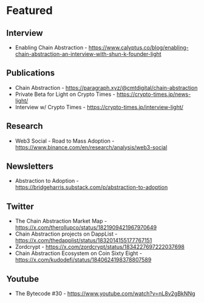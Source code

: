 # Featured

## Interview

- Enabling Chain Abstraction - https://www.calyptus.co/blog/enabling-chain-abstraction-an-interview-with-shun-k-founder-light

## Publications

- Chain Abstraction - https://paragraph.xyz/@cmtdigital/chain-abstraction
- Private Beta for Light on Crypto Times - https://crypto-times.jp/news-light/
- Interview w/ Crypto Times - https://crypto-times.jp/interview-light/

## Research

- Web3 Social - Road to Mass Adoption - https://www.binance.com/en/research/analysis/web3-social

## Newsletters

- Abstraction to Adoption - https://bridgeharris.substack.com/p/abstraction-to-adoption

## Twitter

- The Chain Abstraction Market Map - https://x.com/therollupco/status/1821909421967970649
- Chain Abstraction projects on DappList - https://x.com/thedapplist/status/1832014155177767151
- Zordcrypt - https://x.com/zordcrypt/status/1834227697222037698
- Chain Abstraction Ecosystem on Coin Sixty Eight - https://x.com/kudodefi/status/1840624198378807589

## Youtube

- The Bytecode #30 - https://www.youtube.com/watch?v=nL8v2gBkNNg
